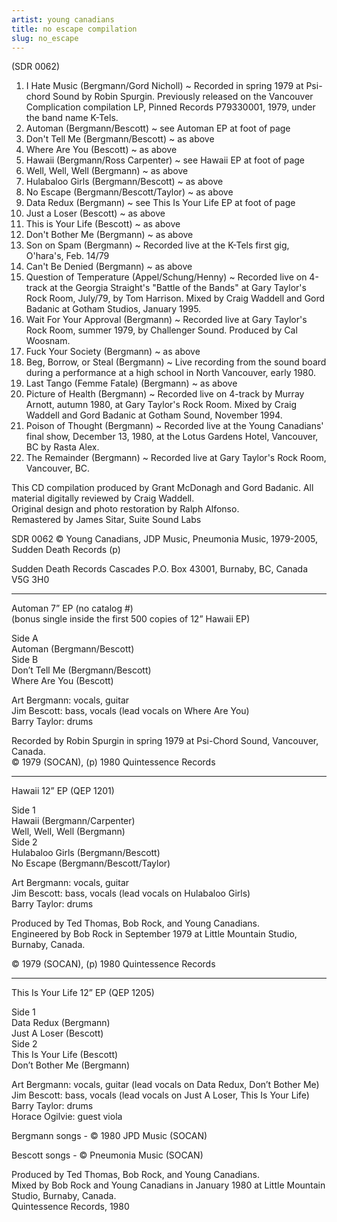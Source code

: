 ```yaml
---
artist: young canadians
title: no escape compilation
slug: no_escape
---
```

(SDR 0062)  
  
1. I Hate Music (Bergmann/Gord Nicholl) ~ Recorded in spring 1979 at Psi-chord Sound by Robin Spurgin. Previously released on the Vancouver Complication compilation LP, Pinned Records P79330001, 1979, under the band name K-Tels.  
2. Automan (Bergmann/Bescott) ~ see Automan EP at foot of page  
3. Don't Tell Me (Bergmann/Bescott) ~ as above  
4. Where Are You (Bescott) ~ as above  
5. Hawaii (Bergmann/Ross Carpenter) ~ see Hawaii EP at foot of page  
6. Well, Well, Well (Bergmann) ~ as above  
7. Hulabaloo Girls (Bergmann/Bescott) ~ as above  
8. No Escape (Bergmann/Bescott/Taylor) ~ as above  
9. Data Redux (Bergmann) ~ see This Is Your Life EP at foot of page  
10. Just a Loser (Bescott) ~ as above  
11. This is Your Life (Bescott) ~ as above  
12. Don't Bother Me (Bergmann) ~ as above  
13. Son on Spam (Bergmann) ~ Recorded live at the K-Tels first gig, O'hara's, Feb. 14/79  
14. Can't Be Denied (Bergmann) ~ as above  
15. Question of Temperature (Appel/Schung/Henny) ~ Recorded live on 4-track at the Georgia Straight's &quot;Battle of the Bands&quot; at Gary Taylor's Rock Room, July/79, by Tom Harrison. Mixed by Craig Waddell and Gord Badanic at Gotham Studios, January 1995.  
16. Wait For Your Approval (Bergmann) ~ Recorded live at Gary Taylor's Rock Room, summer 1979, by Challenger Sound. Produced by Cal Woosnam.  
17. Fuck Your Society (Bergmann) ~ as above  
18. Beg, Borrow, or Steal (Bergmann) ~ Live recording from the sound board during a performance at a high school in North Vancouver, early 1980.  
19. Last Tango (Femme Fatale) (Bergmann) ~ as above  
20. Picture of Health (Bergmann) ~ Recorded live on 4-track by Murray Arnott, autumn 1980, at Gary Taylor's Rock Room. Mixed by Craig Waddell and Gord Badanic at Gotham Sound, November 1994.  
21. Poison of Thought (Bergmann) ~ Recorded live at the Young Canadians' final show, December 13, 1980, at the Lotus Gardens Hotel, Vancouver, BC by Rasta Alex.  
22. The Remainder (Bergmann) ~ Recorded live at Gary Taylor's Rock Room, Vancouver, BC.  
  
This CD compilation produced by Grant McDonagh and Gord Badanic. All material digitally reviewed by Craig Waddell.  
Original design and photo restoration by Ralph Alfonso.  
Remastered by James Sitar, Suite Sound Labs  
  
SDR 0062 &copy; Young Canadians, JDP Music, Pneumonia Music, 1979-2005, Sudden Death Records (p)  
  
Sudden Death Records Cascades P.O. Box 43001, Burnaby, BC, Canada V5G 3H0  
  
- - - - - - - - - - - - -  
  
Automan 7&rdquo; EP (no catalog #)  
(bonus single inside the first 500 copies of 12&rdquo; Hawaii EP)  
  
Side A  
Automan (Bergmann/Bescott)  
Side B  
Don&rsquo;t Tell Me (Bergmann/Bescott)  
Where Are You (Bescott)  
  
Art Bergmann: vocals, guitar  
Jim Bescott: bass, vocals (lead vocals on Where Are You)  
Barry Taylor: drums  
  
Recorded by Robin Spurgin in spring 1979 at Psi-Chord Sound, Vancouver, Canada.  
&copy; 1979 (SOCAN), (p) 1980 Quintessence Records  
  
- - - - - - - - - - - - -  
  
Hawaii 12&rdquo; EP (QEP 1201)  
  
Side 1  
Hawaii (Bergmann/Carpenter)  
Well, Well, Well (Bergmann)  
Side 2  
Hulabaloo Girls (Bergmann/Bescott)  
No Escape (Bergmann/Bescott/Taylor)  
  
Art Bergmann: vocals, guitar  
Jim Bescott: bass, vocals (lead vocals on Hulabaloo Girls)  
Barry Taylor: drums  
  
Produced by Ted Thomas, Bob Rock, and Young Canadians.  
Engineered by Bob Rock in September 1979 at Little Mountain Studio, Burnaby, Canada.  
  
&copy; 1979 (SOCAN), (p) 1980 Quintessence Records  
  
- - - - - - - - - - - - -  
  
This Is Your Life 12&rdquo; EP (QEP 1205)  
  
Side 1  
Data Redux (Bergmann)  
Just A Loser (Bescott)  
Side 2  
This Is Your Life (Bescott)  
Don&rsquo;t Bother Me (Bergmann)  
  
Art Bergmann: vocals, guitar (lead vocals on Data Redux, Don&rsquo;t Bother Me)  
Jim Bescott: bass, vocals (lead vocals on Just A Loser, This Is Your Life)  
Barry Taylor: drums  
Horace Ogilvie: guest viola  
  
Bergmann songs - &copy; 1980 JPD Music (SOCAN)  
  
Bescott songs - &copy; Pneumonia Music (SOCAN)  
  
Produced by Ted Thomas, Bob Rock, and Young Canadians.  
Mixed by Bob Rock and Young Canadians in January 1980 at Little Mountain Studio, Burnaby, Canada.  
Quintessence Records, 1980  
